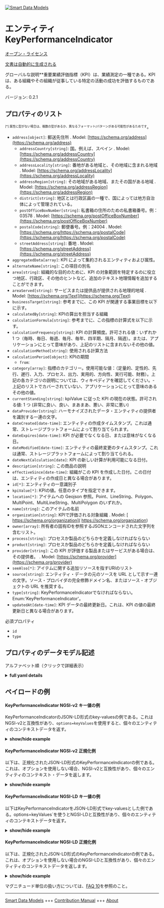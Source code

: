 <!-- 10-Header -->    
[![Smart Data Models](https://smartdatamodels.org/wp-content/uploads/2022/01/SmartDataModels_logo.png "Logo")](https://smartdatamodels.org)    
エンティティKeyPerformanceIndicator    
=============================<!-- /10-Header -->    
<!-- 15-License -->    
[オープン・ライセンス](https://github.com/smart-data-models//dataModel.KeyPerformanceIndicator/blob/master/KeyPerformanceIndicator/LICENSE.md)    
[文書は自動的に生成される](https://docs.google.com/presentation/d/e/2PACX-1vTs-Ng5dIAwkg91oTTUdt8ua7woBXhPnwavZ0FxgR8BsAI_Ek3C5q97Nd94HS8KhP-r_quD4H0fgyt3/pub?start=false&loop=false&delayms=3000#slide=id.gb715ace035_0_60)    
<!-- /15-License -->    
<!-- 20-Description -->    
グローバルな説明**重要業績評価指標（KPI）は、業績測定の一種である。KPIは、ある組織やその組織が従事している特定の活動の成功を評価するものである。    
バージョン: 0.2.1    
<!-- /20-Description -->    
<!-- 30-PropertiesList -->    
## プロパティのリスト    
<sup><sub>[*] 属性に型がない場合は、複数の型があるか、異なるフォーマット/パターンがある可能性があるためです</sub></sup>。    
- `address[object]`: 郵送先住所  . Model: [https://schema.org/address](https://schema.org/address)	- `addressCountry[string]`: 国。例えば、スペイン  . Model: [https://schema.org/addressCountry](https://schema.org/addressCountry)    
	- `addressLocality[string]`: 番地がある地域と、その地域に含まれる地域  . Model: [https://schema.org/addressLocality](https://schema.org/addressLocality)    
	- `addressRegion[string]`: その地域がある地域、またその国がある地域  . Model: [https://schema.org/addressRegion](https://schema.org/addressRegion)    
	- `district[string]`: 地区とは行政区画の一種で、国によっては地方自治体によって管理されている。      
	- `postOfficeBoxNumber[string]`: 私書箱の住所のための私書箱番号。例：03578  . Model: [https://schema.org/postOfficeBoxNumber](https://schema.org/postOfficeBoxNumber)    
	- `postalCode[string]`: 郵便番号。例：24004  . Model: [https://schema.org/https://schema.org/postalCode](https://schema.org/https://schema.org/postalCode)    
	- `streetAddress[string]`: 番地  . Model: [https://schema.org/streetAddress](https://schema.org/streetAddress)    
- `aggregatedData[array]`: KPI によって集約されるエンティティおよび属性。  - `alternateName[string]`: この項目の別名  - `area[string]`: 組織的な目的のために、KPI の対象範囲を特定するのに役立つ地区、行政区、その他のヒントなど、追加のテキスト地理情報を追加することができます。  - `areaServed[string]`: サービスまたは提供品が提供される地理的地域  . Model: [https://schema.org/Text](https://schema.org/Text)- `businessTarget[string]`: 参考までに、この KPI が関連する事業目標を以下に示す。  - `calculatedBy[string]`: KPIの算出を担当する組織  - `calculationFormula[string]`: 参考までに、この指標の計算式を以下に示す。  - `calculationFrequency[string]`: KPI の計算頻度。許可される値：いずれか 1 つ（毎時、毎日、毎週、毎月、毎年、四半期、隔月、隔週）。または、アプリケーションにとって意味があり、上記のリストに含まれないその他の値。  - `calculationMethod[string]`: 使用される計算方法  - `calculationPeriod[object]`: KPIの期間  	- `from`:       
- `category[array]`: 指標のカテゴリー。使用可能な値：（定量的、定性的、先行、遅行、入力、プロセス、出力、実用的、方向性、実行可能、財務）。上記の各カテゴリの説明については、ウィキペディアを確認してください。- 上記のリストでカバーされていない、アプリケーションにとって意味のあるその他の値。  - `currentStanding[string]`: kpiValue に従った KPI の現在の状態。許可される値: 1 つ (非常に良い、良い、まあまあ、悪い、非常に悪い)  - `dataProvider[string]`: ハーモナイズされたデータ・エンティティの提供者を識別する一連の文字。  - `dateCreated[date-time]`: エンティティの作成タイムスタンプ。これは通常、ストレージプラットフォームによって割り当てられます。  - `dateExpires[date-time]`: KPI が必要でなくなる日、または意味がなくなる日。  - `dateModified[date-time]`: エンティティの最終変更のタイムスタンプ。これは通常、ストレージプラットフォームによって割り当てられる。  - `dateNextCalculation[date]`: KPI の新しい計算が利用可能になる日付。  - `description[string]`: この商品の説明  - `effectiveSince[date-time]`: 組織がこの KPI を作成した日付。この日付は、エンティティの作成日と異なる場合があります。  - `id[*]`: エンティティの一意識別子  - `kpiValue[*]`: KPIの値。任意のタイプを指定できます。  - `location[*]`: アイテムへの Geojson 参照。Point、LineString、Polygon、MultiPoint、MultiLineString、MultiPolygon のいずれか。  - `name[string]`: このアイテムの名前  - `organization[string]`: KPIで評価される対象組織  . Model: [ https://schema.org/organization]( https://schema.org/organization)- `owner[array]`: 所有者の固有IDを参照するJSONエンコードされた文字列を含むリスト。  - `process[string]`: プロセスか製品のどちらかを定義しなければならない  - `product[string]`: プロセスか製品のどちらかを定義しなければならない  - `provider[string]`: この KPI が評価する製品またはサービスがある場合は、その提供者。  . Model: [https://schema.org/provider](https://schema.org/provider)- `seeAlso[*]`: アイテムに関する追加リソースを指すURIのリスト  - `source[string]`: エンティティ・データの元のソースを URL として示す一連の文字。ソース・プロバイダの完全修飾ドメイン名、またはソース・オブジェクトの URL を推奨する。  - `type[string]`: KeyPerformanceIndicatorでなければならない。Enum:'KeyPerformanceIndicator'。  - `updatedAt[date-time]`: KPI データの最終更新日。これは、KPI の値の最終更新日と異なる場合があります。  <!-- /30-PropertiesList -->    
<!-- 35-RequiredProperties -->    
必須プロパティ    
- `id`  - `type`  <!-- /35-RequiredProperties -->    
<!-- 40-RequiredProperties -->    
<!-- /40-RequiredProperties -->    
<!-- 50-DataModelHeader -->    
## プロパティのデータモデル記述    
アルファベット順（クリックで詳細表示）    
<!-- /50-DataModelHeader -->    
<!-- 60-ModelYaml -->    
<details><summary><strong>full yaml details</strong></summary>      
```yaml    
KeyPerformanceIndicator:      
  description: A Key Performance Indicator (KPI) is a type of performance measurement. KPIs evaluate the success of an organization or of a particular activity in which it engages.      
  properties:      
    address:      
      description: The mailing address      
      properties:      
        addressCountry:      
          description: 'The country. For example, Spain'      
          type: string      
          x-ngsi:      
            model: https://schema.org/addressCountry      
            type: Property      
        addressLocality:      
          description: 'The locality in which the street address is, and which is in the region'      
          type: string      
          x-ngsi:      
            model: https://schema.org/addressLocality      
            type: Property      
        addressRegion:      
          description: 'The region in which the locality is, and which is in the country'      
          type: string      
          x-ngsi:      
            model: https://schema.org/addressRegion      
            type: Property      
        district:      
          description: 'A district is a type of administrative division that, in some countries, is managed by the local government'      
          type: string      
          x-ngsi:      
            type: Property      
        postOfficeBoxNumber:      
          description: 'The post office box number for PO box addresses. For example, 03578'      
          type: string      
          x-ngsi:      
            model: https://schema.org/postOfficeBoxNumber      
            type: Property      
        postalCode:      
          description: 'The postal code. For example, 24004'      
          type: string      
          x-ngsi:      
            model: https://schema.org/https://schema.org/postalCode      
            type: Property      
        streetAddress:      
          description: The street address      
          type: string      
          x-ngsi:      
            model: https://schema.org/streetAddress      
            type: Property      
        streetNr:      
          description: Number identifying a specific property on a public street      
          type: string      
          x-ngsi:      
            type: Property      
      type: object      
      x-ngsi:      
        model: https://schema.org/address      
        type: Property      
    aggregatedData:      
      description: ' Entity(ies) and attribute(s) aggregated by the KPI'      
      items:      
        properties:      
          attrs:      
            items:      
              type: string      
            minItems: 1      
            type: array      
          entityType:      
            type: string      
        type: object      
      minItems: 1      
      type: array      
      x-ngsi:      
        type: Property      
    alternateName:      
      description: An alternative name for this item      
      type: string      
      x-ngsi:      
        type: Property      
    area:      
      description: 'For organizational purposes, it allows to add extra textual geographical information such as district, borough, or any other hint which can help to identify the KPI coverage'      
      type: string      
      x-ngsi:      
        type: Property      
    areaServed:      
      description: The geographic area where a service or offered item is provided      
      type: string      
      x-ngsi:      
        model: https://schema.org/Text      
        type: Property      
    businessTarget:      
      description: 'For informative purposes, the business target to which this KPI is related to'      
      type: string      
      x-ngsi:      
        type: Property      
    calculatedBy:      
      description: The organization in charge of calculating the KPI      
      type: string      
      x-ngsi:      
        type: Property      
    calculationFormula:      
      description: 'For informative purposes, the formula used for calculating the indicator'      
      type: string      
      x-ngsi:      
        type: Property      
    calculationFrequency:      
      description: 'How often the KPI is calculated. Allowed values: one Of (hourly, daily, weekly, monthly, yearly, quarterly, bimonthly, biweekly). Or any other value meaningful for the application and not covered by the above list'      
      enum:      
        - hourly      
        - daily      
        - weekly      
        - monthly      
        - yearly      
        - quarterly      
        - bimonthly      
        - biweekly      
      type: string      
      x-ngsi:      
        type: Property      
    calculationMethod:      
      description: The calculation method used      
      enum:      
        - manual      
        - automatic      
        - semiautomatic      
      type: string      
      x-ngsi:      
        type: Property      
    calculationPeriod:      
      description: KPI's period of time      
      properties:      
        from:      
          format: date      
          type: string      
        to:      
          format: date      
          type: string      
      type: object      
      x-ngsi:      
        type: Property      
    category:      
      description: 'Indicator category. Allowed values: (quantitative, qualitative, leading, lagging, input, process, output, practical, directional, actionable, financial). Check Wikipedia for a description of each category listed above. - Any other value meaningful to the application and not covered by the above list'      
      items:      
        enum:      
          - actionable      
          - directional      
          - financial      
          - input      
          - lagging      
          - leading      
          - output      
          - practical      
          - process      
          - qualitative      
          - quantitative      
        type: string      
      minItems: 1      
      type: array      
      x-ngsi:      
        type: Property      
    currentStanding:      
      description: 'The KPI''s current standing as per its kpiValue. Allowed values: one Of (very good, good, fair, bad, very bad)'      
      enum:      
        - veryGood      
        - good      
        - fair      
        - bad      
        - veryBad      
      type: string      
      x-ngsi:      
        type: Property      
    dataProvider:      
      description: A sequence of characters identifying the provider of the harmonised data entity      
      type: string      
      x-ngsi:      
        type: Property      
    dateCreated:      
      description: Entity creation timestamp. This will usually be allocated by the storage platform      
      format: date-time      
      type: string      
      x-ngsi:      
        type: Property      
    dateExpires:      
      description: The date on which the KPI will be no longer necessary or meaningful      
      format: date-time      
      type: string      
      x-ngsi:      
        type: Property      
    dateModified:      
      description: Timestamp of the last modification of the entity. This will usually be allocated by the storage platform      
      format: date-time      
      type: string      
      x-ngsi:      
        type: Property      
    dateNextCalculation:      
      description: Date on which a new calculation of the KPI should be available      
      format: date      
      type: string      
      x-ngsi:      
        type: Property      
    description:      
      description: A description of this item      
      type: string      
      x-ngsi:      
        type: Property      
    effectiveSince:      
      description: The date on which the organization created this KPI. This date might be different than the entity creation date      
      format: date-time      
      type: string      
      x-ngsi:      
        type: Property      
    id:      
      anyOf:      
        - description: Identifier format of any NGSI entity      
          maxLength: 256      
          minLength: 1      
          pattern: ^[\w\-\.\{\}\$\+\*\[\]`|~^@!,:\\]+$      
          type: string      
          x-ngsi:      
            type: Property      
        - description: Identifier format of any NGSI entity      
          format: uri      
          type: string      
          x-ngsi:      
            type: Property      
      description: Unique identifier of the entity      
      x-ngsi:      
        type: Property      
    kpiValue:      
      description: Value of the KPI. It can be of any type      
      oneOf:      
        - type: string      
        - type: number      
        - type: boolean      
        - type: object      
        - type: array      
      x-ngsi:      
        type: Property      
    location:      
      description: 'Geojson reference to the item. It can be Point, LineString, Polygon, MultiPoint, MultiLineString or MultiPolygon'      
      oneOf:      
        - description: Geojson reference to the item. Point      
          properties:      
            bbox:      
              items:      
                type: number      
              minItems: 4      
              type: array      
            coordinates:      
              items:      
                type: number      
              minItems: 2      
              type: array      
            type:      
              enum:      
                - Point      
              type: string      
          required:      
            - type      
            - coordinates      
          title: GeoJSON Point      
          type: object      
          x-ngsi:      
            type: GeoProperty      
        - description: Geojson reference to the item. LineString      
          properties:      
            bbox:      
              items:      
                type: number      
              minItems: 4      
              type: array      
            coordinates:      
              items:      
                items:      
                  type: number      
                minItems: 2      
                type: array      
              minItems: 2      
              type: array      
            type:      
              enum:      
                - LineString      
              type: string      
          required:      
            - type      
            - coordinates      
          title: GeoJSON LineString      
          type: object      
          x-ngsi:      
            type: GeoProperty      
        - description: Geojson reference to the item. Polygon      
          properties:      
            bbox:      
              items:      
                type: number      
              minItems: 4      
              type: array      
            coordinates:      
              items:      
                items:      
                  items:      
                    type: number      
                  minItems: 2      
                  type: array      
                minItems: 4      
                type: array      
              type: array      
            type:      
              enum:      
                - Polygon      
              type: string      
          required:      
            - type      
            - coordinates      
          title: GeoJSON Polygon      
          type: object      
          x-ngsi:      
            type: GeoProperty      
        - description: Geojson reference to the item. MultiPoint      
          properties:      
            bbox:      
              items:      
                type: number      
              minItems: 4      
              type: array      
            coordinates:      
              items:      
                items:      
                  type: number      
                minItems: 2      
                type: array      
              type: array      
            type:      
              enum:      
                - MultiPoint      
              type: string      
          required:      
            - type      
            - coordinates      
          title: GeoJSON MultiPoint      
          type: object      
          x-ngsi:      
            type: GeoProperty      
        - description: Geojson reference to the item. MultiLineString      
          properties:      
            bbox:      
              items:      
                type: number      
              minItems: 4      
              type: array      
            coordinates:      
              items:      
                items:      
                  items:      
                    type: number      
                  minItems: 2      
                  type: array      
                minItems: 2      
                type: array      
              type: array      
            type:      
              enum:      
                - MultiLineString      
              type: string      
          required:      
            - type      
            - coordinates      
          title: GeoJSON MultiLineString      
          type: object      
          x-ngsi:      
            type: GeoProperty      
        - description: Geojson reference to the item. MultiLineString      
          properties:      
            bbox:      
              items:      
                type: number      
              minItems: 4      
              type: array      
            coordinates:      
              items:      
                items:      
                  items:      
                    items:      
                      type: number      
                    minItems: 2      
                    type: array      
                  minItems: 4      
                  type: array      
                type: array      
              type: array      
            type:      
              enum:      
                - MultiPolygon      
              type: string      
          required:      
            - type      
            - coordinates      
          title: GeoJSON MultiPolygon      
          type: object      
          x-ngsi:      
            type: GeoProperty      
      x-ngsi:      
        type: GeoProperty      
    name:      
      description: The name of this item      
      type: string      
      x-ngsi:      
        type: Property      
    organization:      
      description: Subject organization evaluated by the KPI      
      type: string      
      x-ngsi:      
        model: ' https://schema.org/organization'      
        type: Property      
    owner:      
      description: A List containing a JSON encoded sequence of characters referencing the unique Ids of the owner(s)      
      items:      
        anyOf:      
          - description: Identifier format of any NGSI entity      
            maxLength: 256      
            minLength: 1      
            pattern: ^[\w\-\.\{\}\$\+\*\[\]`|~^@!,:\\]+$      
            type: string      
            x-ngsi:      
              type: Property      
          - description: Identifier format of any NGSI entity      
            format: uri      
            type: string      
            x-ngsi:      
              type: Property      
        description: Unique identifier of the entity      
        x-ngsi:      
          type: Property      
      type: array      
      x-ngsi:      
        type: Property      
    process:      
      description: Either process or product must be defined      
      type: string      
      x-ngsi:      
        type: Property      
    product:      
      description: Either process or product must be defined      
      type: string      
      x-ngsi:      
        type: Property      
    provider:      
      description: 'Provider of the product or service, if any, that this KPI evaluates'      
      type: string      
      x-ngsi:      
        model: https://schema.org/provider      
        type: Property      
    seeAlso:      
      description: list of uri pointing to additional resources about the item      
      oneOf:      
        - items:      
            format: uri      
            type: string      
          minItems: 1      
          type: array      
        - format: uri      
          type: string      
      x-ngsi:      
        type: Property      
    source:      
      description: 'A sequence of characters giving the original source of the entity data as a URL. Recommended to be the fully qualified domain name of the source provider, or the URL to the source object'      
      type: string      
      x-ngsi:      
        type: Property      
    type:      
      description: 'It must be KeyPerformanceIndicator. Enum:''KeyPerformanceIndicator'''      
      enum:      
        - KeyPerformanceIndicator      
      type: string      
      x-ngsi:      
        type: Property      
    updatedAt:      
      description: Last update date of the KPI data. This can be different than the last update date of the KPI's value      
      format: date-time      
      type: string      
      x-ngsi:      
        type: Property      
  required:      
    - id      
    - type      
  type: object      
  x-derived-from: ""      
  x-disclaimer: 'Redistribution and use in source and binary forms, with or without modification, are permitted  provided that the license conditions are met. Copyleft (c) 2022 Contributors to Smart Data Models Program'      
  x-license-url: https://github.com/smart-data-models/dataModel.KeyPerformanceIndicator/blob/master/KeyPerformanceIndicator/LICENSE.md      
  x-model-schema: https://smart-data-models.github.io/dataModel.KeyPerformanceIndicator/keyPerformanceIndicator/schema.json      
  x-model-tags: ""      
  x-version: 0.2.1      
```    
</details>      
<!-- /60-ModelYaml -->    
<!-- 70-MiddleNotes -->    
<!-- /70-MiddleNotes -->    
<!-- 80-Examples -->    
## ペイロードの例    
#### KeyPerformanceIndicator NGSI-v2 キー値の例    
KeyPerformanceIndicatorのJSON-LD形式のkey-valuesの例である。これはNGSI-v2と互換性があり、`options=keyValues`を使用すると、個々のエンティティのコンテキストデータを返す。    
<details><summary><strong>show/hide example</strong></summary>      
```json  
{  
  "id": "kpi-2016-Ciudad-containers-faults",  
  "type": "KeyPerformanceIndicator",  
  "name": "Incidencias-Contenedores-Mensual",  
  "description": "Number of incidences raised on containers per month",  
  "category": [  
    "quantitative"  
  ],  
  "organization": "Ayuntamiento de Ciudad",  
  "provider": "Cleaning Service Provider S.A.",  
  "kpiValue": 20,  
  "currentStanding": "good",  
  "calculationPeriod": {  
    "from": "2016-06-01",  
    "to": "2016-06-30"  
  },  
  "calculationMethod": "automatic",  
  "calculationFrequency": "monthly",  
  "dateModified": "2016-06-29T15:59:09.224Z",  
  "dateNextCalculation": "2016-07-31",  
  "address": {  
    "addressLocality": "Ciudad",  
    "addressCountry": "ESP"  
  },  
  "process": "Garbage Collection"  
}  
```  
</details>    
#### KeyPerformanceIndicator NGSI-v2 正規化例    
以下は、正規化されたJSON-LD形式のKeyPerformanceIndicatorの例である。これは、オプションを使用しない場合、NGSI-v2と互換性があり、個々のエンティティのコンテキスト・データを返します。    
<details><summary><strong>show/hide example</strong></summary>      
```json  
{  
  "id": "kpi-2016-Ciudad-containers-faults",  
  "type": "KeyPerformanceIndicator",  
  "category": {  
    "type": "StructuredValue",  
    "value": [  
      "quantitative"  
    ]  
  },  
  "dateModified": {  
    "type": "DateTime",  
    "value": "2016-06-29T15:59:09.224Z"  
  },  
  "calculationFrequency": {  
    "type": "Text",  
    "value": "monthly"  
  },  
  "description": {  
    "type": "Text",  
    "value": "Number of incidences raised on containers per month"  
  },  
  "currentStanding": {  
    "type": "Text",  
    "value": "good"  
  },  
  "address": {  
    "type": "StructuredValue",  
    "value": {  
      "addressLocality": "Ciudad",  
      "addressCountry": "ESP"  
    }  
  },  
  "calculationPeriod": {  
    "type": "StructuredValue",  
    "value": {  
      "to": "2016-06-30",  
      "from": "2016-06-01"  
    }  
  },  
  "dateNextCalculation": {  
    "type": "DateTime",  
    "value": "2016-07-31"  
  },  
  "calculationMethod": {  
    "type": "Text",  
    "value": "automatic"  
  },  
  "provider": {  
    "type": "Text",  
    "value": "Cleaning Service Provider S.A."  
  },  
  "organization": {  
    "type": "Text",  
    "value": "Ayuntamiento de Ciudad"  
  },  
  "kpiValue": {  
    "type": "Number",  
    "value": 20  
  },  
  "name": {  
    "type": "Text",  
    "value": "Incidencias-Contenedores-Mensual"  
  },  
  "process": {  
    "type": "Text",  
    "value": "Garbage Collection"  
  }  
}  
```  
</details>    
#### KeyPerformanceIndicator NGSI-LD キー値の例    
以下はKeyPerformanceIndicatorをJSON-LD形式でkey-valuesとした例である。options=keyValues`を使うとNGSI-LDと互換性があり、個々のエンティティのコンテキストデータを返す。    
<details><summary><strong>show/hide example</strong></summary>      
```json  
{  
  "id": "urn:ngsi-ld:KeyPerformanceIndicator:kpi-2016-Ciudad-containers-faults",  
  "type": "KeyPerformanceIndicator",  
  "address": {  
    "addressCountry": "ESP",  
    "addressLocality": "Ciudad"  
  },  
  "calculationFrequency": "monthly",  
  "calculationMethod": "automatic",  
  "calculationPeriod": {  
    "from": "2016-06-01",  
    "to": "2016-06-30"  
  },  
  "category": [  
    "quantitative"  
  ],  
  "currentStanding": "good",  
  "dateNextCalculation": "2016-07-31",  
  "description": "Number of incidences raised on containers per month",  
  "kpiValue": 20,  
  "modifiedAt": "2016-06-29T15:59:09.224Z",  
  "name": "Incidencias-Contenedores-Mensual",  
  "organization": "Ayuntamiento de Ciudad",  
  "process": "Garbage Collection",  
  "provider": "Cleaning Service Provider S.A.",  
  "@context": [  
    "https://uri.etsi.org/ngsi-ld/v1/ngsi-ld-core-context.jsonld",  
    "https://raw.githubusercontent.com/smart-data-models/dataModel.KeyPerformanceIndicator/master/context.jsonld"  
  ]  
}  
```  
</details>    
#### KeyPerformanceIndicator NGSI-LD 正規化例    
以下は、正規化されたJSON-LD形式のKeyPerformanceIndicatorの例である。これは、オプションを使用しない場合のNGSI-LDと互換性があり、個々のエンティティのコンテキストデータを返します。    
<details><summary><strong>show/hide example</strong></summary>      
```json  
{  
  "id": "urn:ngsi-ld:KeyPerformanceIndicator:kpi-2016-Ciudad-containers-faults",  
  "type": "KeyPerformanceIndicator",  
  "address": {  
    "type": "Property",  
    "value": {  
      "addressLocality": "Ciudad",  
      "addressCountry": "ESP",  
      "type": "PostalAddress"  
    }  
  },  
  "calculationFrequency": {  
    "type": "Property",  
    "value": "monthly"  
  },  
  "calculationMethod": {  
    "type": "Property",  
    "value": "automatic"  
  },  
  "calculationPeriod": {  
    "type": "Property",  
    "value": {  
      "to": "2016-06-30",  
      "from": "2016-06-01"  
    }  
  },  
  "category": {  
    "type": "Property",  
    "value": [  
      "quantitative"  
    ]  
  },  
  "currentStanding": {  
    "type": "Property",  
    "value": "good"  
  },  
  "dateNextCalculation": {  
    "type": "Property",  
    "value": {  
      "@type": "DateTime",  
      "@value": "2016-07-31T15:59:09.224Z"  
    }  
  },  
  "description": {  
    "type": "Property",  
    "value": "Number of incidences raised on containers per month"  
  },  
  "kpiValue": {  
    "type": "Property",  
    "value": 20  
  },  
  "modifiedAt": {  
    "type": "Property",  
    "value": {  
      "@type": "DateTime",  
      "@value": "2016-06-29T15:59:09.224Z"  
    }  
  },  
  "name": {  
    "type": "Property",  
    "value": "Incidencias-Contenedores-Mensual"  
  },  
  "organization": {  
    "type": "Property",  
    "value": "Ayuntamiento de Ciudad"  
  },  
  "process": {  
    "type": "Property",  
    "value": "Garbage Collection"  
  },  
  "provider": {  
    "type": "Property",  
    "value": "Cleaning Service Provider S.A."  
  },  
  "@context": [  
    "https://uri.etsi.org/ngsi-ld/v1/ngsi-ld-core-context.jsonld",  
    "https://raw.githubusercontent.com/smart-data-models/dataModel.KeyPerformanceIndicator/master/context.jsonld"  
  ]  
}  
```  
</details><!-- /80-Examples -->    
<!-- 90-FooterNotes -->    
<!-- /90-FooterNotes -->    
<!-- 95-Units -->    
マグニチュード単位の扱い方については、[FAQ 10](https://smartdatamodels.org/index.php/faqs/)を参照のこと。    
<!-- /95-Units -->    
<!-- 97-LastFooter -->    
---    
[Smart Data Models](https://smartdatamodels.org) +++ [Contribution Manual](https://bit.ly/contribution_manual) +++ [About](https://bit.ly/Introduction_SDM)<!-- /97-LastFooter -->    
